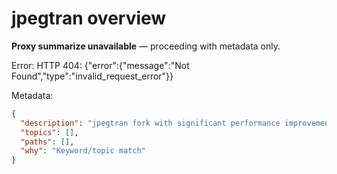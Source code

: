 # jpegtran overview

**Proxy summarize unavailable** — proceeding with metadata only.

Error: HTTP 404: {"error":{"message":"Not Found","type":"invalid_request_error"}}

Metadata:
```json
{
  "description": "jpegtran fork with significant performance improvements",
  "topics": [],
  "paths": [],
  "why": "Keyword/topic match"
}
```